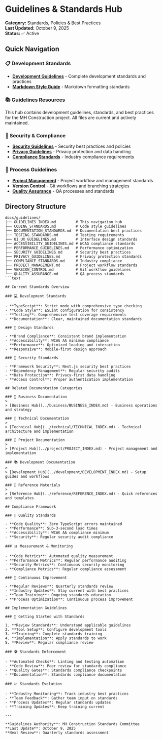# Guidelines & Standards Hub

**Category:** Standards, Policies & Best Practices  
**Last Updated:** October 9, 2025  
**Status:** ✅ Active  

## Quick Navigation

### 📋 Development Standards

- [**Development Guidelines**](./DEVELOPMENT_GUIDELINES.md) - Complete development standards and practices
- [**Markdown Style Guide**](./MARKDOWN_STYLE_GUIDE.md.original) - Markdown formatting standards

### 📚 Guidelines Resources

This hub contains development guidelines, standards, and best practices for the
MH Construction project. All files are current and actively maintained.

### 🔐 Security & Compliance

- [**Security Guidelines**](./SECURITY_GUIDELINES.md) - Security best practices and policies
- [**Privacy Guidelines**](./PRIVACY_GUIDELINES.md) - Privacy protection and data handling
- [**Compliance Standards**](./COMPLIANCE_STANDARDS.md) - Industry compliance requirements

### 📝 Process Guidelines

- [**Project Management**](./PROJECT_MANAGEMENT.md) - Project workflow and management standards
- [**Version Control**](./VERSION_CONTROL.md) - Git workflows and branching strategies
- [**Quality Assurance**](./QUALITY_ASSURANCE.md) - QA processes and standards

## Directory Structure

```text
docs/guidelines/
├── GUIDELINES_INDEX.md         # This navigation hub
├── CODING_STANDARDS.md         # Code style guidelines
├── DOCUMENTATION_STANDARDS.md  # Documentation best practices
├── TESTING_STANDARDS.md        # Testing requirements
├── UI_UX_GUIDELINES.md         # Interface design standards
├── ACCESSIBILITY_GUIDELINES.md # WCAG compliance standards
├── PERFORMANCE_GUIDELINES.md   # Performance optimization
├── SECURITY_GUIDELINES.md      # Security best practices
├── PRIVACY_GUIDELINES.md       # Privacy protection standards
├── COMPLIANCE_STANDARDS.md     # Industry compliance
├── PROJECT_MANAGEMENT.md       # Project workflow standards
├── VERSION_CONTROL.md          # Git workflow guidelines
└── QUALITY_ASSURANCE.md        # QA process standards
```text

## Current Standards Overview

### 💻 Development Standards

- **TypeScript**: Strict mode with comprehensive type checking
- **Code Style**: ESLint configuration for consistency
- **Testing**: Comprehensive test coverage requirements
- **Documentation**: Clear, maintained documentation standards

### 🎨 Design Standards

- **Brand Compliance**: Consistent brand implementation
- **Accessibility**: WCAG AA minimum compliance
- **Performance**: Optimized loading and interaction
- **Responsive**: Mobile-first design approach

### 🔐 Security Standards

- **Framework Security**: Next.js security best practices
- **Dependency Management**: Regular security audits
- **Data Protection**: Privacy-first data handling
- **Access Control**: Proper authentication implementation

## Related Documentation Categories

### 🏢 Business Documentation
>
> [Business Hub](../business/BUSINESS_INDEX.md) - Business operations and strategy

### 🔧 Technical Documentation
>
> [Technical Hub](../technical/TECHNICAL_INDEX.md) - Technical architecture and implementation

### 📝 Project Documentation
>
> [Project Hub](../project/PROJECT_INDEX.md) - Project management and implementation

### 📚 Development Documentation
>
> [Development Hub](../development/DEVELOPMENT_INDEX.md) - Setup guides and workflows

### 📑 Reference Materials
>
> [Reference Hub](../reference/REFERENCE_INDEX.md) - Quick references and templates

## Compliance Framework

### 🎯 Quality Standards

- **Code Quality**: Zero TypeScript errors maintained
- **Performance**: Sub-3-second load times
- **Accessibility**: WCAG AA compliance minimum
- **Security**: Regular security audit compliance

### 📊 Measurement & Monitoring

- **Code Metrics**: Automated quality measurement
- **Performance Metrics**: Regular performance auditing
- **Security Metrics**: Continuous security monitoring
- **Compliance Metrics**: Regular compliance assessment

### 🔄 Continuous Improvement

- **Regular Reviews**: Quarterly standards review
- **Industry Updates**: Stay current with best practices
- **Team Training**: Ongoing standards education
- **Process Optimization**: Continuous process improvement

## Implementation Guidelines

### 🚀 Getting Started with Standards

1. **Review Standards**: Understand applicable guidelines
2. **Tool Setup**: Configure development tools
3. **Training**: Complete standards training
4. **Implementation**: Apply standards to work
5. **Review**: Regular compliance review

### 🛠️ Standards Enforcement

- **Automated Checks**: Linting and testing automation
- **Code Review**: Peer review for standards compliance
- **Quality Gates**: Standards compliance checkpoints
- **Documentation**: Standards compliance documentation

### 📈 Standards Evolution

- **Industry Monitoring**: Track industry best practices
- **Team Feedback**: Gather team input on standards
- **Process Updates**: Regular standards updates
- **Training Updates**: Keep training current

---

**Guidelines Authority**: MH Construction Standards Committee  
**Last Update**: October 9, 2025  
**Next Review**: Quarterly standards assessment
